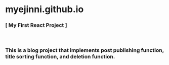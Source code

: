 # myejinni.github.io

<h3>[ My First React Project ]<h3>
<br>
<p>This is a blog project that implements post publishing function, title sorting function, and deletion function.</p>
